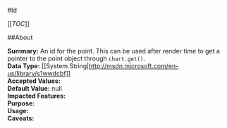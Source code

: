 #Id

[[_TOC_]]

##About

**Summary:**  An id for the point. This can be used after render time to get a pointer to the point object through <code>chart.get()</code>.   
**Data Type:** [[System.String|http://msdn.microsoft.com/en-us/library/s1wwdcbf]]  
**Accepted Values:**   
**Default Value:** null  
**Impacted Features:**   
**Purpose:**   
**Usage:**   
**Caveats:**   

